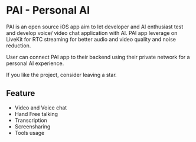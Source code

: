 # PAI - Personal AI

PAI is an open source iOS app aim to let developer and AI enthusiast test and develop voice/ video chat application with AI.
PAI app leverage on LiveKit for RTC streaming for better audio and video quality and noise reduction.

User can connect PAI app to their backend using their private network for a personal AI experience.

If you like the project, consider leaving a star.

## Feature
- Video and Voice chat
- Hand Free talking
- Transcription
- Screensharing
- Tools usage
